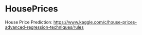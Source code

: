 # HousePrices
House Price Prediction: https://www.kaggle.com/c/house-prices-advanced-regression-techniques/rules
